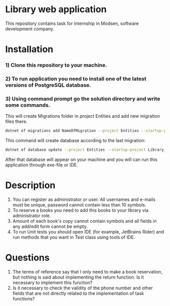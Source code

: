 # Library web application 

This repository contains task for internship in Modsen, software development company. 

# Installation
### 1) Clone this repository to your machine.
### 2) To run application you need to install one of the latest versions of PostgreSQL database.
### 3) Using command prompt go the solution directory and write some commands.
This will create Migrations folder in project Entities and add new migration files there.
```bash
dotnet ef migrations add NameOfMigration --project Entities --startup-project Library_Web_Application
```
This command will create database according to the last migration:
```bash
dotnet ef database update --project Entities --startup-project Library_Web_Application
```
After that database will appear on your machine and you will can run this application through exe-file or IDE.

# Description

1) You can register as administrator or user. All usernames and e-mails must be unique, password cannot contain less than 10 symbols.
2) To reserve a books you need to add this books to your library via administrator role.
3) Amount of each book's copy cannot contain symbols and all fields in any add/edit form cannot be empty.
4) To run Unit tests you should open IDE (for example, JetBrains Rider) and run methods that you want in Test class using tools of IDE.

# Questions
1) The terms of reference say that I only need to make a book reservation, but nothing is said about implementing the return function. Is it necessary to implement this function?
2) Is it necessary to check the validity of the phone number and other fields that are not directly related to the implementation of task functions?
